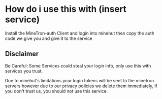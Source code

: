 # How do i use this with (insert service)

Install the MineTron-auth Client and login into minehut then copy the auth code we give you and give it to the service



## Disclaimer

Be Careful: Some Services could steal your login info, only use this with services you trust.

Due to minehut's limitations your login tokens will be sent to the minetron servers however due to our privacy policies we delete them immediately, if you don't trust us, you should not use this service.
